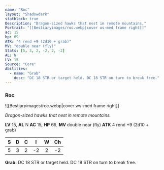 ```yaml
---
name: "Roc"
layout: "Shadowdark"
statblock: true
Description: "Dragon-sized hawks that nest in remote mountains."
Portrait: "[[Bestiaryimages/roc.webp|cover ws-med frame right]]"
ac: 15
hp: 69
ATK: "4 rend +9 (2d10 + grab)"
MV: "double near (fly)"
Stats: [5, 3, 2, -2, 2, -2]
AL: N
LV: 15
Source: "Core"
Abilities:
  - name: "Grab"
    desc: "DC 18 STR or target held. DC 18 STR on turn to break free."
---
```


### Roc

![[Bestiaryimages/roc.webp|cover ws-med frame right]]

_Dragon-sized hawks that nest in remote mountains._

**LV** 15, **AL** N
**AC** 15, **HP** 69, **MV** double near (fly)
**ATK** 4 rend +9 (2d10 + grab)

|  S  |  D  |  C  |  I  |  W  |  Ch  |
|:---:|:---:|:---:|:---:|:---:|:----:|
| 5 | 3 | 2 | -2 | 2 | -2 |

**Grab:** DC 18 STR or target held. DC 18 STR on turn to break free.

